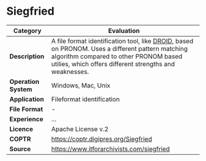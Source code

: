 # Siegfried

| Category | Evaluation |
| --- | --- |
| **Description** | A file format identification tool, like [DROID](./droid.md), based on PRONOM. Uses a different pattern matching algorithm compared to other PRONOM based utilies, which offers different strengths and weaknesses. |
| **Operation System** | Windows, Mac, Unix |
| **Application** | Fileformat identification |
| **File Format** | - |
| **Experience** | ... |
| **Licence** | Apache License v.2 |
| **COPTR** | https://coptr.digipres.org/Siegfried |
| **Source** | https://www.itforarchivists.com/siegfried |
